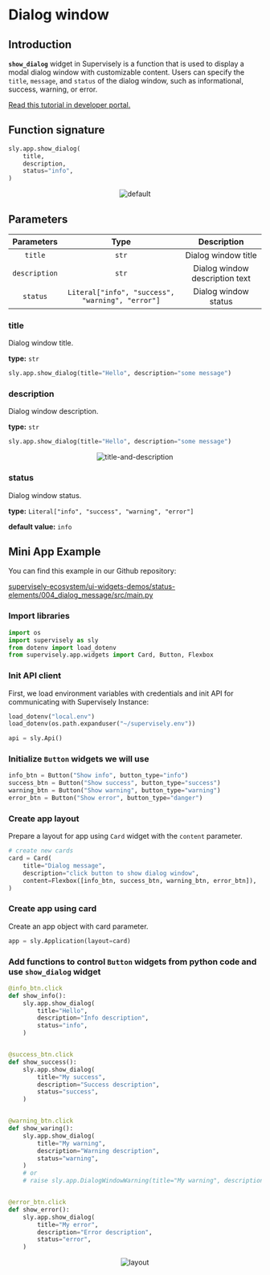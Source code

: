 # Dialog window

## Introduction

**`show_dialog`** widget in Supervisely is a function that is used to display a modal dialog window with customizable content. Users can specify the `title`, `message`, and `status` of the dialog window, such as informational, success, warning, or error. 

[Read this tutorial in developer portal.](https://developer.supervisely.com/app-development/widgets/status-elements/dialogmessage)

## Function signature

```python
sly.app.show_dialog(
    title,
    description,
    status="info",
)
```

<p align="center">
  <img src="https://user-images.githubusercontent.com/120389559/219675028-d17973c6-5342-4721-b86a-9989381928d8.gif" alt="default" />
</p>

## Parameters

|  Parameters   |                       Type                       |          Description           |
| :-----------: | :----------------------------------------------: | :----------------------------: |
|    `title`    |                      `str`                       |      Dialog window title       |
| `description` |                      `str`                       | Dialog window description text |
|   `status`    | `Literal["info", "success", "warning", "error"]` |      Dialog window status      |

### title

Dialog window title.

**type:** `str`

```python
sly.app.show_dialog(title="Hello", description="some message")
```

### description

Dialog window description.

**type:** `str`

```python
sly.app.show_dialog(title="Hello", description="some message")
```

<p align="center">
  <img src="https://user-images.githubusercontent.com/120389559/219675028-d17973c6-5342-4721-b86a-9989381928d8.gif" alt="title-and-description" />
</p>


### status

Dialog window status.

**type:** `Literal["info", "success", "warning", "error"]`

**default value:** `info`

## Mini App Example

You can find this example in our Github repository:

[supervisely-ecosystem/ui-widgets-demos/status-elements/004_dialog_message/src/main.py](<https://github.com/supervisely-ecosystem/ui-widgets-demos/blob/master/status elements/004_dialog_message/src/main.py>)

### Import libraries

```python
import os
import supervisely as sly
from dotenv import load_dotenv
from supervisely.app.widgets import Card, Button, Flexbox
```

### Init API client

First, we load environment variables with credentials and init API for communicating with Supervisely Instance:

```python
load_dotenv("local.env")
load_dotenv(os.path.expanduser("~/supervisely.env"))

api = sly.Api()
```

### Initialize `Button` widgets we will use

```python
info_btn = Button("Show info", button_type="info")
success_btn = Button("Show success", button_type="success")
warning_btn = Button("Show warning", button_type="warning")
error_btn = Button("Show error", button_type="danger")
```

### Create app layout

Prepare a layout for app using `Card` widget with the `content` parameter.

```python
# create new cards
card = Card(
    title="Dialog message",
    description="click button to show dialog window",
    content=Flexbox([info_btn, success_btn, warning_btn, error_btn]),
)
```

### Create app using card

Create an app object with card parameter.

```python
app = sly.Application(layout=card)
```

### Add functions to control `Button` widgets from python code and use `show_dialog` widget

```python
@info_btn.click
def show_info():
    sly.app.show_dialog(
        title="Hello",
        description="Info description",
        status="info",
    )


@success_btn.click
def show_success():
    sly.app.show_dialog(
        title="My success",
        description="Success description",
        status="success",
    )


@warning_btn.click
def show_waring():
    sly.app.show_dialog(
        title="My warning",
        description="Warning description",
        status="warning",
    )
    # or
    # raise sly.app.DialogWindowWarning(title="My warning", description="Warning description")


@error_btn.click
def show_error():
    sly.app.show_dialog(
        title="My error",
        description="Error description",
        status="error",
    )
```

<p align="center">
  <img src="https://user-images.githubusercontent.com/120389559/219678145-110212d9-2dfb-4977-acaf-4b4f92b933ba.gif" alt="layout" />
</p>
